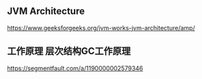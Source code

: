
## JVM Architecture
https://www.geeksforgeeks.org/jvm-works-jvm-architecture/amp/

## 工作原理 层次结构GC工作原理
https://segmentfault.com/a/1190000002579346

